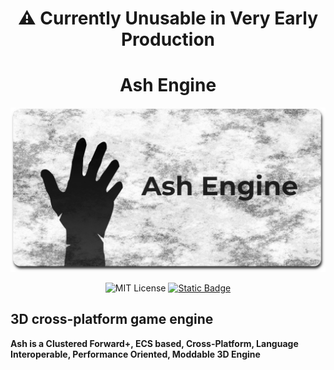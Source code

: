 <h1 align="center">⚠️ Currently Unusable in Very Early Production</h1>

<h1 align="center">Ash Engine</h1>

<div align="center">
<img src="branding/Ash_Title_Border_Fog.png" width="600px" alt="Ash Engine logo" />

![MIT License](https://img.shields.io/badge/License-Zlib-darkgreen)
[![Static Badge](https://img.shields.io/badge/v0.15.1%20(stable)-f7a41d?logo=zig&logoColor=f7a41d&label=Zig)](https://ziglang.org/download/)
</div>

## 3D cross-platform game engine

**Ash is a Clustered Forward+, ECS based, Cross-Platform, Language Interoperable, Performance Oriented, Moddable 3D Engine**
